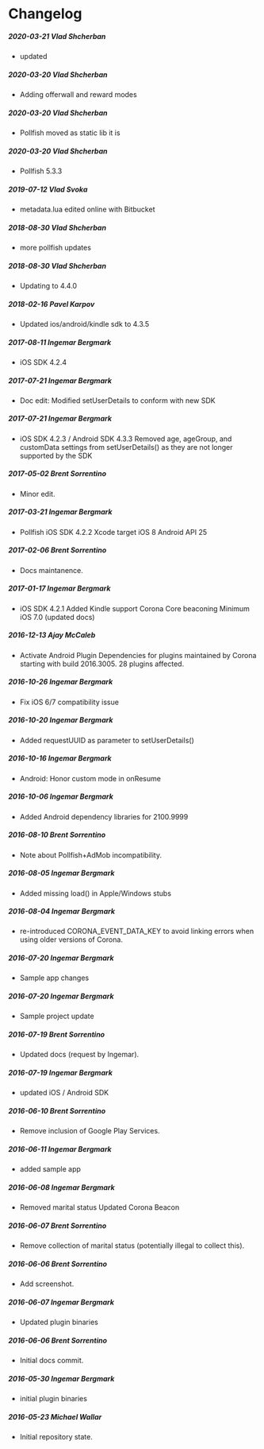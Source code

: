 # Changelog
##### 2020-03-21  Vlad Shcherban
 * updated

##### 2020-03-20  Vlad Shcherban
 * Adding offerwall and reward modes

##### 2020-03-20  Vlad Shcherban
 * Pollfish moved as static lib it is

##### 2020-03-20  Vlad Shcherban
 * Pollfish 5.3.3

##### 2019-07-12  Vlad Svoka
 * metadata.lua edited online with Bitbucket

##### 2018-08-30  Vlad Shcherban
 * more pollfish updates

##### 2018-08-30  Vlad Shcherban
 * Updating to 4.4.0

##### 2018-02-16  Pavel Karpov
 * Updated ios/android/kindle sdk to 4.3.5

##### 2017-08-11  Ingemar Bergmark
 * iOS SDK 4.2.4

##### 2017-07-21  Ingemar Bergmark
 * Doc edit: Modified setUserDetails to conform with new SDK

##### 2017-07-21  Ingemar Bergmark
 * iOS SDK 4.2.3 / Android SDK 4.3.3
Removed age, ageGroup, and customData settings from setUserDetails() as they are not longer supported by the SDK

##### 2017-05-02  Brent Sorrentino
 * Minor edit.

##### 2017-03-21  Ingemar Bergmark
 * Pollfish iOS SDK 4.2.2
Xcode target iOS 8
Android API 25

##### 2017-02-06  Brent Sorrentino
 * Docs maintanence.

##### 2017-01-17  Ingemar Bergmark
 * iOS SDK 4.2.1
Added Kindle support
Corona Core beaconing
Minimum iOS 7.0 (updated docs)

##### 2016-12-13  Ajay McCaleb
 * Activate Android Plugin Dependencies for plugins maintained by Corona starting with build 2016.3005. 28 plugins affected.

##### 2016-10-26  Ingemar Bergmark
 * Fix iOS 6/7 compatibility issue

##### 2016-10-20  Ingemar Bergmark
 * Added requestUUID as parameter to setUserDetails()

##### 2016-10-16  Ingemar Bergmark
 * Android: Honor custom mode in onResume

##### 2016-10-06  Ingemar Bergmark
 * Added Android dependency libraries for 2100.9999

##### 2016-08-10  Brent Sorrentino
 * Note about Pollfish+AdMob incompatibility.

##### 2016-08-05  Ingemar Bergmark
 * Added missing load() in Apple/Windows stubs

##### 2016-08-04  Ingemar Bergmark
 * re-introduced CORONA_EVENT_DATA_KEY to avoid linking errors when using older versions of Corona.

##### 2016-07-20  Ingemar Bergmark
 * Sample app changes

##### 2016-07-20  Ingemar Bergmark
 * Sample project update

##### 2016-07-19  Brent Sorrentino
 * Updated docs (request by Ingemar).

##### 2016-07-19  Ingemar Bergmark
 * updated iOS / Android SDK

##### 2016-06-10  Brent Sorrentino
 * Remove inclusion of Google Play Services.

##### 2016-06-11  Ingemar Bergmark
 * added sample app

##### 2016-06-08  Ingemar Bergmark
 * Removed marital status
Updated Corona Beacon

##### 2016-06-07  Brent Sorrentino
 * Remove collection of marital status (potentially illegal to collect this).

##### 2016-06-06  Brent Sorrentino
 * Add screenshot.

##### 2016-06-07  Ingemar Bergmark
 * Updated plugin binaries

##### 2016-06-06  Brent Sorrentino
 * Initial docs commit.

##### 2016-05-30  Ingemar Bergmark
 * initial plugin binaries

##### 2016-05-23  Michael Wallar
 * Initial repository state.

